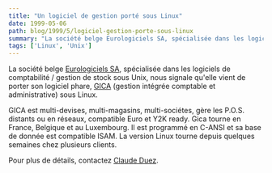 ```yaml
---
title: "Un logiciel de gestion porté sous Linux"
date: 1999-05-06
path: blog/1999/5/logiciel-gestion-porte-sous-linux
summary: "La société belge Eurologiciels SA, spécialisée dans les logiciels de comptabilité / gestion de stock sous Unix, nous signale qu'elle vient de porter son logiciel phare, GICA (gestion intégrée comptable et administrative) sous Linux."
tags: ['Linux', 'Unix']
---
```


<P>La société belge <A HREF="http://www.eurologiciel.be/">Eurologiciels
SA</A>, spécialisée dans les logiciels de comptabilité / gestion de stock
sous Unix, nous signale qu'elle vient de porter son logiciel
phare, <A HREF="http://www.eurologiciel.be/gica/index.html">GICA</A>
(gestion intégrée comptable et administrative) sous Linux.</P>

<P>GICA est multi-devises, multi-magasins, multi-sociétes, gère les P.O.S.
distants ou en réseaux, compatible Euro et Y2K ready. Gica tourne en
France, Belgique et au Luxembourg. Il est programmé en C-ANSI et sa
base de donnée est compatible ISAM. La version Linux tourne depuis quelques
semaines chez plusieurs clients.</P>

<P>Pour plus de détails, contactez <A HREF="mailto:cduez@mail.eurologiciel.be">Claude
Duez</A>.</P>


